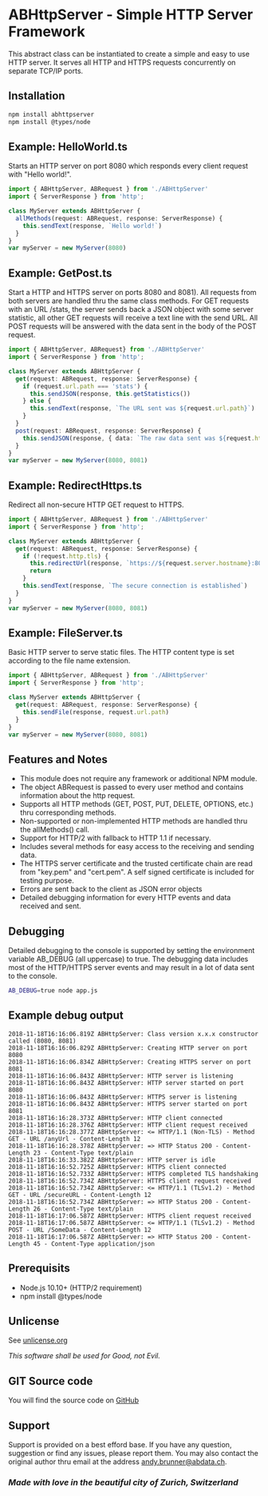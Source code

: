 # ABHttpServer - Simple HTTP Server Framework

This abstract class can be instantiated to create a simple and easy to use HTTP server. It serves all HTTP and HTTPS requests concurrently on separate TCP/IP ports.

## Installation

```bash
npm install abhttpserver
npm install @types/node
```

## Example: HelloWorld.ts

Starts an HTTP server on port 8080 which responds every client request with "Hello world!".

```typescript
import { ABHttpServer, ABRequest } from './ABHttpServer'
import { ServerResponse } from 'http';

class MyServer extends ABHttpServer {
  allMethods(request: ABRequest, response: ServerResponse) {
    this.sendText(response, `Hello world!`)
  }
}
var myServer = new MyServer(8080)
```

## Example: GetPost.ts

Start a HTTP and HTTPS server on ports 8080 and 8081). All requests from both servers are handled thru the same class methods. For GET requests with an URL /stats, the server sends back a JSON object with some server statistic, all other GET requests will receive a text line with the send URL. All POST requests will be answered with the data sent in the body of the POST request.

```typescript
import { ABHttpServer, ABRequest} from './ABHttpServer'
import { ServerResponse } from 'http';

class MyServer extends ABHttpServer {
  get(request: ABRequest, response: ServerResponse) {
    if (request.url.path === 'stats') {
      this.sendJSON(response, this.getStatistics())
    } else {
      this.sendText(response, `The URL sent was ${request.url.path}`)
    }
  }
  post(request: ABRequest, response: ServerResponse) {
    this.sendJSON(response, { data: `The raw data sent was ${request.http.data}` })
  }
}
var myServer = new MyServer(8080, 8081)
```

## Example: RedirectHttps.ts

Redirect all non-secure HTTP GET request to HTTPS.

```typescript
import { ABHttpServer, ABRequest } from './ABHttpServer'
import { ServerResponse } from 'http';

class MyServer extends ABHttpServer {
  get(request: ABRequest, response: ServerResponse) {
    if (!request.http.tls) {
      this.redirectUrl(response, `https://${request.server.hostname}:8081/${request.url.path}`)
      return
    }
    this.sendText(response, `The secure connection is established`)
  }
}
var myServer = new MyServer(8080, 8081)
```

## Example: FileServer.ts

Basic HTTP server to serve static files. The HTTP content type is set according to the file name extension.

```typescript
import { ABHttpServer, ABRequest } from './ABHttpServer'
import { ServerResponse } from 'http';

class MyServer extends ABHttpServer {
  get(request: ABRequest, response: ServerResponse) {
    this.sendFile(response, request.url.path)
  }
}
var myServer = new MyServer(8080, 8081)
```

## Features and Notes

* This module does not require any framework or additional NPM module.
* The object ABRequest is passed to every user method and contains information about the http request.
* Supports all HTTP methods (GET, POST, PUT, DELETE, OPTIONS, etc.) thru corresponding methods.
* Non-supported or non-implemented HTTP methods are handled thru the allMethods() call.
* Support for HTTP/2 with fallback to HTTP 1.1 if necessary.
* Includes several methods for easy access to the receiving and sending data.
* The HTTPS server certificate and the trusted certificate chain are read from "key.pem" and
  "cert.pem". A self signed certificate is included for testing purpose.
* Errors are sent back to the client as JSON error objects
* Detailed debugging information for every HTTP events and data received and sent.

## Debugging

Detailed debugging to the console is supported by setting the environment variable AB_DEBUG (all uppercase) to true. The debugging data includes most of the HTTP/HTTPS server events and may result in a lot of data sent to the console.

```bash
AB_DEBUG=true node app.js
```

## Example debug output

```text
2018-11-18T16:16:06.819Z ABHttpServer: Class version x.x.x constructor called (8080, 8081)
2018-11-18T16:16:06.829Z ABHttpServer: Creating HTTP server on port 8080
2018-11-18T16:16:06.834Z ABHttpServer: Creating HTTPS server on port 8081
2018-11-18T16:16:06.843Z ABHttpServer: HTTP server is listening
2018-11-18T16:16:06.843Z ABHttpServer: HTTP server started on port 8080
2018-11-18T16:16:06.843Z ABHttpServer: HTTPS server is listening
2018-11-18T16:16:06.843Z ABHttpServer: HTTPS server started on port 8081
2018-11-18T16:16:28.373Z ABHttpServer: HTTP client connected
2018-11-18T16:16:28.376Z ABHttpServer: HTTP client request received
2018-11-18T16:16:28.377Z ABHttpServer: <= HTTP/1.1 (Non-TLS) - Method GET - URL /anyUrl - Content-Length 12
2018-11-18T16:16:28.378Z ABHttpServer: => HTTP Status 200 - Content-Length 23 - Content-Type text/plain
2018-11-18T16:16:33.382Z ABHttpServer: HTTP server is idle
2018-11-18T16:16:52.725Z ABHttpServer: HTTPS client connected
2018-11-18T16:16:52.733Z ABHttpServer: HTTPS completed TLS handshaking
2018-11-18T16:16:52.734Z ABHttpServer: HTTPS client request received
2018-11-18T16:16:52.734Z ABHttpServer: <= HTTP/1.1 (TLSv1.2) - Method GET - URL /secureURL - Content-Length 12
2018-11-18T16:16:52.734Z ABHttpServer: => HTTP Status 200 - Content-Length 26 - Content-Type text/plain
2018-11-18T16:17:06.587Z ABHttpServer: HTTPS client request received
2018-11-18T16:17:06.587Z ABHttpServer: <= HTTP/1.1 (TLSv1.2) - Method POST - URL /SomeData - Content-Length 12
2018-11-18T16:17:06.587Z ABHttpServer: => HTTP Status 200 - Content-Length 45 - Content-Type application/json
```

## Prerequisits

* Node.js 10.10+ (HTTP/2 requirement)
* npm install @types/node

## Unlicense

See [unlicense.org](http://unlicense.org)

_This software shall be used for Good, not Evil._

## GIT Source code

You will find the source code on [GitHub](https://github.com/AndyBrunner/npm-abhttpserver.git)

## Support

Support is provided on a best efford base. If you have any question, suggestion or find any issues, please report them. You may also contact the original author thru email at the address andy.brunner@abdata.ch.

### _Made with love in the beautiful city of Zurich, Switzerland_
